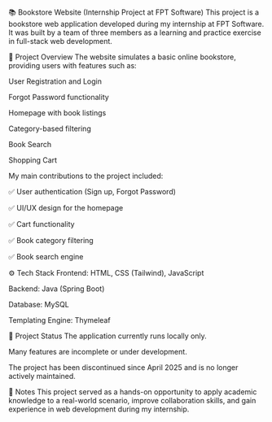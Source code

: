 📚 Bookstore Website (Internship Project at FPT Software)
This project is a bookstore web application developed during my internship at FPT Software. It was built by a team of three members as a learning and practice exercise in full-stack web development.

🔧 Project Overview
The website simulates a basic online bookstore, providing users with features such as:

User Registration and Login

Forgot Password functionality

Homepage with book listings

Category-based filtering

Book Search

Shopping Cart

My main contributions to the project included:

✅ User authentication (Sign up, Forgot Password)

✅ UI/UX design for the homepage

✅ Cart functionality

✅ Book category filtering

✅ Book search engine

⚙️ Tech Stack
Frontend: HTML, CSS (Tailwind), JavaScript

Backend: Java (Spring Boot)

Database: MySQL

Templating Engine: Thymeleaf

🚧 Project Status
The application currently runs locally only.

Many features are incomplete or under development.

The project has been discontinued since April 2025 and is no longer actively maintained.

📎 Notes
This project served as a hands-on opportunity to apply academic knowledge to a real-world scenario, improve collaboration skills, and gain experience in web development during my internship.
